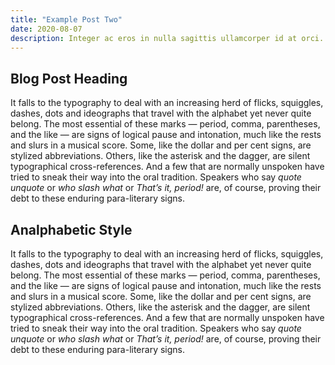 ```yaml
---
title: "Example Post Two"
date: 2020-08-07
description: Integer ac eros in nulla sagittis ullamcorper id at orci. Etiam feugiat nisl venenatis sem ultrices finibus a eget sapien. Maecenas venenatis neque eu viverra pharetra.
---
```



## Blog Post Heading

It falls to the typography to deal with an increasing herd of flicks, squiggles, dashes, dots and ideographs that travel with the alphabet yet never quite belong. The most essential of these marks &mdash; period, comma, parentheses, and the like &mdash; are signs of logical pause and intonation, much like the rests and slurs in a musical score. Some, like the dollar and per cent signs, are stylized abbreviations. Others, like the asterisk and the dagger, are silent typographical cross-references. And a few that are normally unspoken have tried to sneak their way into the oral tradition. Speakers who say *quote unquote* or *who slash what* or *That&rsquo;s it, period!* are, of course, proving their debt to these enduring para-literary signs.

## Analphabetic Style

It falls to the typography to deal with an increasing herd of flicks, squiggles, dashes, dots and ideographs that travel with the alphabet yet never quite belong. The most essential of these marks &mdash; period, comma, parentheses, and the like &mdash; are signs of logical pause and intonation, much like the rests and slurs in a musical score. Some, like the dollar and per cent signs, are stylized abbreviations. Others, like the asterisk and the dagger, are silent typographical cross-references. And a few that are normally unspoken have tried to sneak their way into the oral tradition. Speakers who say *quote unquote* or *who slash what* or *That&rsquo;s it, period!* are, of course, proving their debt to these enduring para-literary signs.
